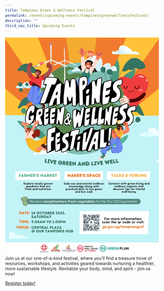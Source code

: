 ```yaml
---
title: Tampines Green & Wellness Festival
permalink: /events/upcoming-events/tampinessgreenwellnessfestival/
description: ""
third_nav_title: Upcoming Events
---
```


![](/images/tampines%20green%20&%20wellness%20kv.jpg)
Join us at our one-of-a-kind festival, where you'll find a treasure trove of resources, workshops, and activities geared towards nurturing a healthier, more sustainable lifestyle. Revitalize your body, mind, and spirit - join us now!

[Register today!](go.gov.sg/tampgwfestival)